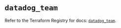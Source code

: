 # `datadog_team`

Refer to the Terraform Registry for docs: [`datadog_team`](https://registry.terraform.io/providers/datadog/datadog/3.57.0/docs/resources/team).

